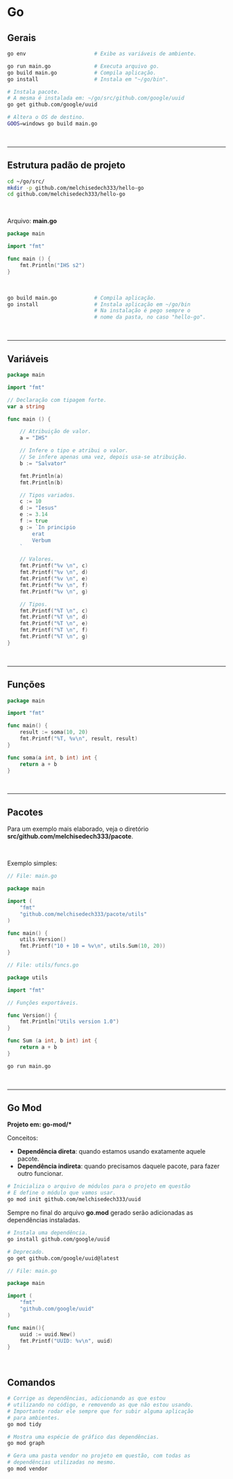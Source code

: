 
# Go

## Gerais

```bash
go env                      # Exibe as variáveis de ambiente.
```

```bash
go run main.go              # Executa arquivo go.
go build main.go            # Compila aplicação.
go install                  # Instala em "~/go/bin".
```

```bash
# Instala pacote.
# A mesma é instalada em: ~/go/src/github.com/google/uuid
go get github.com/google/uuid
```

```bash
# Altera o OS de destino.
GOOS=windows go build main.go
```

<br>

***

## Estrutura padão de projeto

```bash
cd ~/go/src/
mkdir -p github.com/melchisedech333/hello-go
cd github.com/melchisedech333/hello-go
```

<br>

Arquivo: <b>main.go</b>

```go
package main

import "fmt"

func main () {
	fmt.Println("IHS s2")
}
```

<br>

```bash
go build main.go            # Compila aplicação.
go install                  # Instala aplicação em ~/go/bin
                            # Na instalação é pego sempre o
                            # nome da pasta, no caso "hello-go".
```

<br>

***

## Variáveis

```go
package main

import "fmt"

// Declaração com tipagem forte.
var a string

func main () {

    // Atribuição de valor.
    a = "IHS"

    // Infere o tipo e atribui o valor.
    // Se infere apenas uma vez, depois usa-se atribuição.
    b := "Salvator"

    fmt.Println(a)
    fmt.Println(b)

    // Tipos variados.
    c := 10
    d := "Iesus"
    e := 3.14
    f := true
    g := `In principio
        erat 
        Verbum
    `

    // Valores.
    fmt.Printf("%v \n", c)
    fmt.Printf("%v \n", d)
    fmt.Printf("%v \n", e)
    fmt.Printf("%v \n", f)
    fmt.Printf("%v \n", g)

    // Tipos.
    fmt.Printf("%T \n", c)
    fmt.Printf("%T \n", d)
    fmt.Printf("%T \n", e)
    fmt.Printf("%T \n", f)
    fmt.Printf("%T \n", g)
}
```

<br>

***

## Funções

```go
package main

import "fmt"

func main() {
	result := soma(10, 20)
	fmt.Printf("%T, %v\n", result, result)
}

func soma(a int, b int) int {
	return a + b
}
```

<br>

***

## Pacotes

Para um exemplo mais elaborado, veja o diretório <b>src/github.com/melchisedech333/pacote</b>.

<br>

Exemplo simples:

```go
// File: main.go

package main

import (
	"fmt"
	"github.com/melchisedech333/pacote/utils"
)

func main() {
	utils.Version()
	fmt.Printf("10 + 10 = %v\n", utils.Sum(10, 20))
}
```

```go
// File: utils/funcs.go

package utils

import "fmt"

// Funções exportáveis.

func Version() {
    fmt.Println("Utils version 1.0")
}

func Sum (a int, b int) int {
    return a + b
}
```

```bash
go run main.go
```

<br>

***

## Go Mod 

<b>Projeto em: go-mod/*</b>

Conceitos:
- <b>Dependência direta</b>: quando estamos usando exatamente aquele pacote.
- <b>Dependência indireta</b>: quando precisamos daquele pacote, para fazer outro funcionar.

```bash
# Inicializa o arquivo de módulos para o projeto em questão
# E define o módulo que vamos usar.
go mod init github.com/melchisedech333/uuid
```

Sempre no final do arquivo <b>go.mod</b> gerado serão adicionadas as dependências instaladas.

```bash
# Instala uma dependência.
go install github.com/google/uuid

# Deprecado.
go get github.com/google/uuid@latest
```

```go
// File: main.go

package main

import (
	"fmt"
	"github.com/google/uuid"
)

func main(){
	uuid := uuid.New()
	fmt.Printf("UUID: %v\n", uuid)
}
```

<br>

## Comandos

```bash
# Corrige as dependências, adicionando as que estou
# utilizando no código, e removendo as que não estou usando.
# Importante rodar ele sempre que for subir alguma aplicação
# para ambientes.
go mod tidy

# Mostra uma espécie de gráfico das dependências.
go mod graph

# Gera uma pasta vendor no projeto em questão, com todas as
# dependências utilizadas no mesmo.
go mod vendor
```


